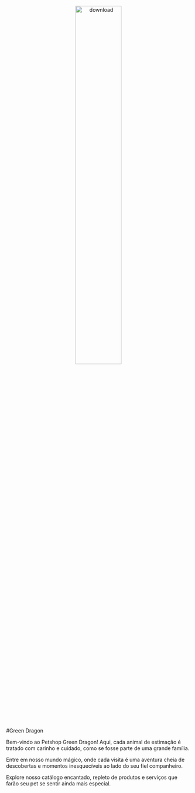 
<p align="center">
  <img src="https://github.com/caoslourenco/projeto_final_bloco_01/assets/18141491/2777e4d5-3421-4ee7-a181-dc214b1d97b1" alt="download" width="50%">
</p>

  

#Green Dragon

Bem-vindo ao Petshop Green Dragon! Aqui, cada animal de estimação é tratado com carinho e cuidado, como se fosse parte de uma grande família.

Entre em nosso mundo mágico, onde cada visita é uma aventura cheia de descobertas e momentos inesquecíveis ao lado do seu fiel companheiro.

Explore nosso catálogo encantado, repleto de produtos e serviços que farão seu pet se sentir ainda mais especial.
